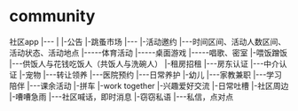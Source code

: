 # community
社区app
|---
|
|-公告
|-跳蚤市场
|---
|-活动邀约
|---时间区间、活动人数区间、活动状态、活动地点
|-----体育活动
|-----桌面游戏
|-----唱歌、密室
|-喂饭蹭饭
|---供饭人与花钱吃饭人（共饭人与洗碗人）
|-租房招租
|---房东认证
|---中介认证
|-宠物
|---转让领养
|---医院预约
|---日常养护
|-幼儿
|---家教兼职
|---学习陪伴
|---课余活动
|-拼车
|-work together
|-兴趣爱好交流
|-日常吐槽
|-社区周边
|-嘈嘈急雨
|---社区喊话，即时消息
|-窃窃私语
|---私信，点对点
